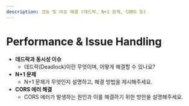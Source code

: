 ```yaml
---
description: 성능 및 이슈 해결 (데드락, N+1 문제, CORS 등)
---
```


# Performance & Issue Handling

* **데드락과 동시성 이슈**
  * 데드락(Deadlock)이란 무엇이며, 어떻게 해결할 수 있나요?
* **N+1 문제**
  * N+1 문제가 무엇인지 설명하고, 해결 방법을 제시해주세요.
* **CORS 에러 해결**
  * CORS 에러가 발생하는 원인과 이를 해결하기 위한 방안을 설명해주세요.
